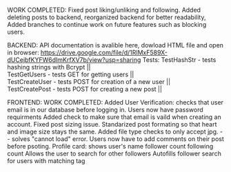 WORK COMPLETED: Fixed post liking/unliking and following.  Added deleting posts to backend, reorganized backend for better readability, Added  branches to continue work on future features such as blocking users.

BACKEND: API documentation is avalible here, dowload HTML file and open in browser: https://drive.google.com/file/d/1RlMxF589X-dUCejbfKYFW6dImKrfXV7b/view?usp=sharing
Tests: 
   TestHashStr - tests hashing strings with Bcrypt ||  
 TestGetUsers - tests GET for getting users  ||  
 TestCreateUser - tests POST for creation of a new user  ||  
 TestCreatePost - tests POST for creating a new post  ||  
 

FRONTEND:
WORK COMPLETED: 
   Added User Verification:
      checks that user email is in our database before logging in. 
      Users now have password requirments 
      Added check to make sure that email is vaild when creating an account. 
      Fixed post sizing issue.
      Standarized post formating so that heart and image size stays the same.
      Added file type checks to only accept jpg. -- solves "cannot load" error.
      Users now have to add comments on their post before psoting.
      Profile card: 
         shows user's name 
         follower count
         following count
      Allows the user to search for other followers
      Autofills follower search for users with matching tag
      
      
